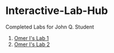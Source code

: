 # Interactive-Lab-Hub

Completed Labs for John Q. Student

1. [Omer I's Lab 1](//github.com/oiboii/Interactive-Lab-Hub/Lab1/Readme.md)
2. [Omer I's Lab 2](//github.com/oiboii/Interactive-Lab-Hub/Lab2/Readme.md)
